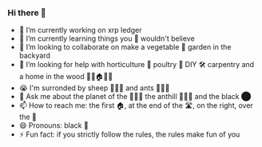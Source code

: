 ### Hi there 👋


- 🔭 I’m currently working on xrp ledger
- 🌱 I’m currently learning things you 🐑 wouldn't believe
- 👯 I’m looking to collaborate on make a vegetable 🥬 garden in the backyard
- 🤔 I’m looking for help with horticulture 🥬 poultry 🐔 DIY 🛠 carpentry and a home in the wood 🌳🌳🏠🌳🌳
- 😭 I'm surronded by sheep 🐑🐑🐑 and ants 🐜🐜🐜
- 💬 Ask me about the planet of the 🐑🐑🐑 the anthill 🐜🐜🐜  and the black ⬤
- 📫 How to reach me: the first 🏠, at the end of the 🛣️, on the right, over the 🌈
- 😄 Pronouns: black 🐑
- ⚡ Fun fact: if you strictly follow the rules, the rules make fun of you

